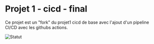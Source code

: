 # Projet 1 - cicd - final

Ce projet est un "fork" du projet1 cicd de base avec l'ajout d'un pipeline CI/CD avec les githubs actions.

![Statut](https://github.com/HenriTeinturier/projet1-cicd-final/actions/workflows/main.yml/badge.svg)
